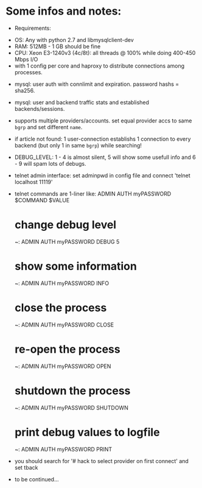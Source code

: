 # Some infos and notes:

+ Requirements:
- OS: Any with python 2.7 and libmysqlclient-dev
- RAM: 512MB - 1 GB should be fine
- CPU: Xeon E3-1240v3 (4c/8t): all threads @ 100% while doing 400-450 Mbps I/O
- with 1 config per core and haproxy to distribute connections among processes.

+ mysql: user auth with connlimit and expiration. password hashs = sha256.
+ mysql: user and backend traffic stats and established backends/sessions.
+ supports multiple providers/accounts. set equal provider accs to same `bgrp` and set different `name`.
+ if article not found: 1 user-connection establishs 1 connection to every backend (but only 1 in same `bgrp`) while searching!
+ DEBUG_LEVEL: 1 - 4 is almost silent, 5 will show some usefull info and 6 - 9 will spam lots of debugs.
+ telnet admin interface: set adminpwd in config file and connect 'telnet localhost 11119'
+ telnet commands are 1-liner like: ADMIN AUTH myPASSWORD $COMMAND $VALUE
    
    # change debug level
    ~: ADMIN AUTH myPASSWORD DEBUG 5
    
    # show some information
    ~: ADMIN AUTH myPASSWORD INFO
    
    # close the process
    ~: ADMIN AUTH myPASSWORD CLOSE
    
    # re-open the process
    ~: ADMIN AUTH myPASSWORD OPEN
    
    # shutdown the process
    ~: ADMIN AUTH myPASSWORD SHUTDOWN
    
    # print debug values to logfile
    ~: ADMIN AUTH myPASSWORD PRINT

+ you should search for '# hack to select provider on first connect' and set tback

+ to be continued...
